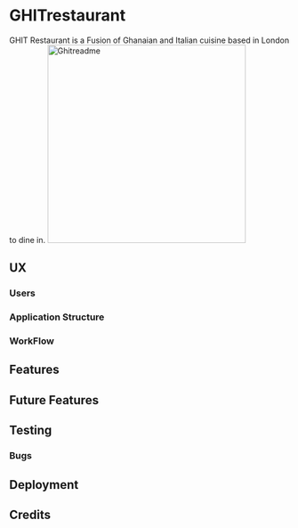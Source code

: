 # GHITrestaurant
GHIT Restaurant is a Fusion of Ghanaian and Italian cuisine based in London to dine in.
<img width="356" alt="Ghitreadme" src="https://user-images.githubusercontent.com/65243328/173249709-8e49068c-f163-4cc3-b701-93245fb6fec4.PNG">


## UX
### Users

### Application Structure

  
### WorkFlow



## Features


## Future Features



## Testing
### Bugs


## Deployment



## Credits

  
